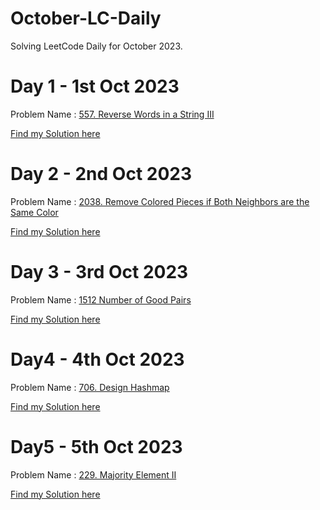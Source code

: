 # October-LC-Daily
Solving LeetCode Daily for October 2023.

# Day 1 - 1st Oct 2023
Problem Name :  [557. Reverse Words in a String III](https://leetcode.com/problems/reverse-words-in-a-string-iii/description/?envType=daily-question&envId=2023-10-01)

[Find my Solution here](https://leetcode.com/problems/reverse-words-in-a-string-iii/submissions/1064306422/?envType=daily-question&envId=2023-10-01)

# Day 2 - 2nd Oct 2023
Problem Name : [2038. Remove Colored Pieces if Both Neighbors are the Same Color](https://leetcode.com/problems/remove-colored-pieces-if-both-neighbors-are-the-same-color/description/?envType=daily-question&envId=2023-10-02)

[Find my Solution here](https://leetcode.com/problems/remove-colored-pieces-if-both-neighbors-are-the-same-color/submissions/1065157438/?envType=daily-question&envId=2023-10-02)


# Day 3 - 3rd Oct 2023
Problem Name : [1512 Number of Good Pairs](https://leetcode.com/problems/number-of-good-pairs/description/?envType=daily-question&envId=2023-10-03)

[Find my Solution here](https://leetcode.com/problems/number-of-good-pairs/submissions/1066138433/?envType=daily-question&envId=2023-10-03)

# Day4 - 4th Oct 2023
Problem Name : [706. Design Hashmap](https://leetcode.com/problems/design-hashmap/?envType=daily-question&envId=2023-10-04)

[Find my Solution here](https://leetcode.com/problems/design-hashmap/submissions/1066542045/?envType=daily-question&envId=2023-10-04)

# Day5 - 5th Oct 2023
Problem Name : [229. Majority Element II](https://leetcode.com/problems/majority-element-ii/?envType=daily-question&envId=2023-10-05)

[Find my Solution here](https://leetcode.com/problems/majority-element-ii/submissions/1067643262/?envType=daily-question&envId=2023-10-05)
